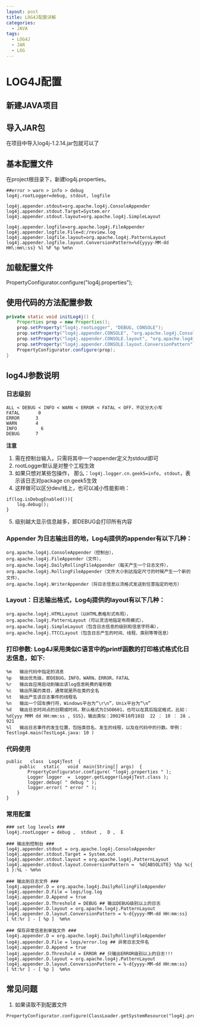 ```yaml
---
layout: post
title: LOG4J配置详解
categories:
  - JAVA
tags:
  - LOG4J
  - JAR
  - LOG
---
```


# LOG4J配置
 
## 新建JAVA项目

## 导入JAR包
在项目中导入log4j-1.2.14.jar包就可以了

## 基本配置文件
在project根目录下，新建log4j.properties。


``` 
##error > warn > info > debug
log4j.rootLogger=debug, stdout, logfile

log4j.appender.stdout=org.apache.log4j.ConsoleAppender
log4j.appender.stdout.Target=System.err
log4j.appender.stdout.layout=org.apache.log4j.SimpleLayout

log4j.appender.logfile=org.apache.log4j.FileAppender
log4j.appender.logfile.File=d:/review.log
log4j.appender.logfile.layout=org.apache.log4j.PatternLayout
log4j.appender.logfile.layout.ConversionPattern=%d{yyyy-MM-dd HH\:mm\:ss} %l %F %p %m%n
```
 
## 加载配置文件
PropertyConfigurator.configure("log4j.properties");


## 使用代码的方法配置参数
``` java
private static void initLog4j() {
    Properties prop = new Properties();
    prop.setProperty("log4j.rootLogger", "DEBUG, CONSOLE");
    prop.setProperty("log4j.appender.CONSOLE", "org.apache.log4j.ConsoleAppender");
    prop.setProperty("log4j.appender.CONSOLE.layout", "org.apache.log4j.PatternLayout");
    prop.setProperty("log4j.appender.CONSOLE.layout.ConversionPattern", "%d{HH:mm:ss,SSS} [%t] %-5p %C{1} : %m%n");
    PropertyConfigurator.configure(prop);
}
```
 
 
## log4J参数说明

### 日志级别
```
ALL < DEBUG < INFO < WARN < ERROR < FATAL < OFF，不区分大小写
FATAL       0  
ERROR      3  
WARN       4  
INFO         6  
DEBUG      7
```
**注意**
1. 需在控制台输入，只需将其中一个appender定义为stdout即可
2. rootLogger默认是对整个工程生效
3. 如果只想对某些包操作，
那么：```log4j.logger.cn.geek5=info, stdout```，表示该日志对package cn.geek5生效
4. 这样做可以区分dev/线上，也可以减小性能影响：
```
if(log.isDebugEnabled()){
    log.debug();
}
```
5. 级别越大显示信息越多，即DEBUG会打印所有内容

### Appender 为日志输出目的地，Log4j提供的appender有以下几种：
```
org.apache.log4j.ConsoleAppender（控制台），
org.apache.log4j.FileAppender（文件），
org.apache.log4j.DailyRollingFileAppender（每天产生一个日志文件），
org.apache.log4j.RollingFileAppender（文件大小到达指定尺寸的时候产生一个新的文件），
org.apache.log4j.WriterAppender（将日志信息以流格式发送到任意指定的地方） 
```
### Layout：日志输出格式，Log4j提供的layout有以下几种：
```
org.apache.log4j.HTMLLayout（以HTML表格形式布局），
org.apache.log4j.PatternLayout（可以灵活地指定布局模式），
org.apache.log4j.SimpleLayout（包含日志信息的级别和信息字符串），
org.apache.log4j.TTCCLayout（包含日志产生的时间、线程、类别等等信息） 
```
### 打印参数: Log4J采用类似C语言中的printf函数的打印格式格式化日志信息，如下:
```
%m   输出代码中指定的消息
%p   输出优先级，即DEBUG，INFO，WARN，ERROR，FATAL 
%r   输出自应用启动到输出该log信息耗费的毫秒数 
%c   输出所属的类目，通常就是所在类的全名 
%t   输出产生该日志事件的线程名 
%n   输出一个回车换行符，Windows平台为“\r\n”，Unix平台为“\n” 
%d   输出日志时间点的日期或时间，默认格式为ISO8601，也可以在其后指定格式，比如：%d{yyy MMM dd HH:mm:ss , SSS}，输出类似：2002年10月18日  22 ： 10 ： 28 ， 921  
%l   输出日志事件的发生位置，包括类目名、发生的线程，以及在代码中的行数。举例：Testlog4.main(TestLog4.java: 10 )  
```

### 代码使用
```
public   class  Log4jTest  {
     public   static   void  main(String[] args)  {
        PropertyConfigurator.configure( "log4j.properties " );
        Logger logger  =  Logger.getLogger(Log4jTest.class );
        logger.debug( " debug " );
        logger.error( " error " );
    }
} 
```

### 常用配置
```
### set log levels ###
log4j.rootLogger = debug ,  stdout ,  D ,  E

### 输出到控制台 ###
log4j.appender.stdout = org.apache.log4j.ConsoleAppender
log4j.appender.stdout.Target = System.out
log4j.appender.stdout.layout = org.apache.log4j.PatternLayout
log4j.appender.stdout.layout.ConversionPattern =  %d{ABSOLUTE} %5p %c{ 1 }:%L - %m%n

### 输出到日志文件 ###
log4j.appender.D = org.apache.log4j.DailyRollingFileAppender
log4j.appender.D.File = logs/log.log
log4j.appender.D.Append = true
log4j.appender.D.Threshold = DEBUG ## 输出DEBUG级别以上的日志
log4j.appender.D.layout = org.apache.log4j.PatternLayout
log4j.appender.D.layout.ConversionPattern = %-d{yyyy-MM-dd HH:mm:ss}  [ %t:%r ] - [ %p ]  %m%n

### 保存异常信息到单独文件 ###
log4j.appender.D = org.apache.log4j.DailyRollingFileAppender
log4j.appender.D.File = logs/error.log ## 异常日志文件名
log4j.appender.D.Append = true
log4j.appender.D.Threshold = ERROR ## 只输出ERROR级别以上的日志!!!
log4j.appender.D.layout = org.apache.log4j.PatternLayout
log4j.appender.D.layout.ConversionPattern = %-d{yyyy-MM-dd HH:mm:ss}  [ %t:%r ] - [ %p ]  %m%n 
```

## 常见问题
1. 如果读取不到配置文件
```
PropertyConfigurator.configure(ClassLoader.getSystemResource("log4j.properties"));
```